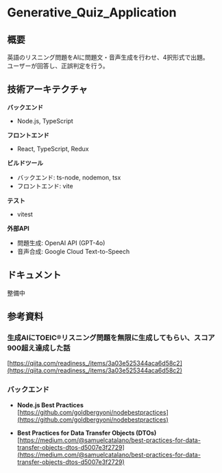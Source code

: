 # Generative_Quiz_Application

## 概要
英語のリスニング問題をAIに問題文・音声生成を行わせ、4択形式で出題。  
ユーザーが回答し、正誤判定を行う。

## 技術アーキテクチャ

**バックエンド**
- Node.js, TypeScript

**フロントエンド**
- React, TypeScript, Redux

**ビルドツール**  
- バックエンド: ts-node, nodemon, tsx
- フロントエンド: vite

**テスト**  
- vitest

**外部API**  
- 問題生成: OpenAI API (GPT-4o)  
- 音声合成: Google Cloud Text-to-Speech  

## ドキュメント
整備中

## 参考資料

### 生成AIにTOEIC®リスニング問題を無限に生成してもらい、スコア900超え達成した話
[https://qiita.com/readiness_/items/3a03e525344aca6d58c2](https://qiita.com/readiness_/items/3a03e525344aca6d58c2)

### バックエンド
- **Node.js Best Practices**  
  [https://github.com/goldbergyoni/nodebestpractices](https://github.com/goldbergyoni/nodebestpractices)

- **Best Practices for Data Transfer Objects (DTOs)**  
  [https://medium.com/@samuelcatalano/best-practices-for-data-transfer-objects-dtos-d5007e3f2729](https://medium.com/@samuelcatalano/best-practices-for-data-transfer-objects-dtos-d5007e3f2729)
